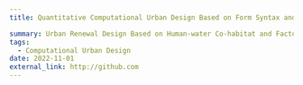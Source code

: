 ```yaml
---
title: Quantitative Computational Urban Design Based on Form Syntax and Street Quality

summary: Urban Renewal Design Based on Human-water Co-habitat and Factory-port Continuation
tags:
  - Computational Urban Design
date: 2022-11-01
external_link: http://github.com
---
```

